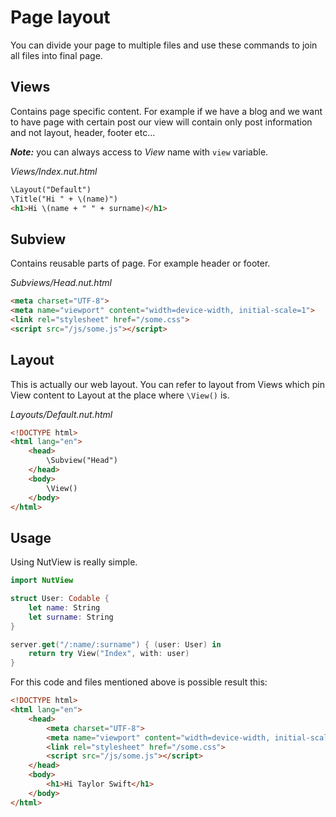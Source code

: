 # Page layout

You can divide your page to multiple files and use these commands to join all files into final page.

## Views
Contains page specific content. For example if we have a blog and we want to have page with certain post our view will contain only post information and not layout, header, footer etc...

*__Note:__* you can always access to *View* name with `view` variable.

*Views/Index.nut.html*

```html
\Layout("Default")
\Title("Hi " + \(name)")
<h1>Hi \(name + " " + surname)</h1>
```

## Subview
Contains reusable parts of page. For example header or footer.

*Subviews/Head.nut.html*

```html
<meta charset="UTF-8">
<meta name="viewport" content="width=device-width, initial-scale=1">
<link rel="stylesheet" href="/some.css">
<script src="/js/some.js"></script>
```

## Layout
This is actually our web layout. You can refer to layout from Views which pin View content to Layout at the place where `\View()` is.

*Layouts/Default.nut.html*

```html
<!DOCTYPE html>
<html lang="en">
    <head>
        \Subview("Head")
    </head>
    <body>
        \View()
    </body>
</html>
```

## Usage

Using NutView is really simple.

```swift
import NutView

struct User: Codable {
    let name: String
    let surname: String
}

server.get("/:name/:surname") { (user: User) in
    return try View("Index", with: user)
}
```

For this code and files mentioned above is possible result this: 

```html
<!DOCTYPE html>
<html lang="en">
    <head>
        <meta charset="UTF-8">
        <meta name="viewport" content="width=device-width, initial-scale=1">
        <link rel="stylesheet" href="/some.css">
        <script src="/js/some.js"></script>
    </head>
    <body>
        <h1>Hi Taylor Swift</h1>
    </body>
</html>
```
